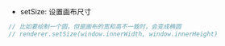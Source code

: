 - setSize: 设置画布尺寸

```javascript
// 比如要绘制一个圆，但是画布的宽和高不一致时，会变成椭圆
// renderer.setSize(window.innerWidth, window.innerHeight)
```